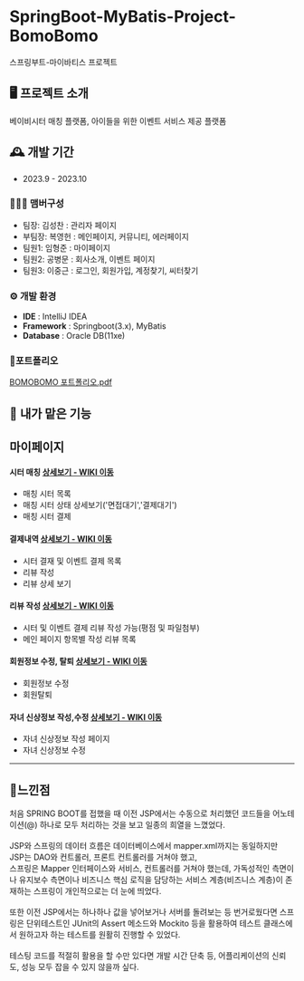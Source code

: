 # SpringBoot-MyBatis-Project-BomoBomo
스프링부트-마이바티스 프로젝트
<br>


## 🖥️ 프로젝트 소개
베이비시터 매칭 플랫폼, 아이들을 위한 이벤트 서비스 제공 플랫폼
<br>


## 🕰️ 개발 기간
* 2023.9 - 2023.10

### 🧑‍🤝‍🧑 맴버구성
 - 팀장: 김성찬 : 관리자 페이지
 - 부팀장: 복영헌 : 메인페이지, 커뮤니티, 에러페이지 
 - 팀원1: 임형준 : 마이페이지
 - 팀원2: 공병문 : 회사소개, 이벤트 페이지
 - 팀원3: 이중근 : 로그인, 회원가입, 계정찾기, 씨터찾기


### ⚙️ 개발 환경
- **IDE** : IntelliJ IDEA
- **Framework** : Springboot(3.x), MyBatis
- **Database** : Oracle DB(11xe)

### 📌포트폴리오 

[BOMOBOMO 포트폴리오.pdf](https://github.com/bokkaa/SpringBoot-BomoBomo/files/14415618/BOMOBOMO.pdf)

## 📌 내가 맡은 기능
### <h2>마이페이지</h2> 
#### 시터 매칭  <a href="https://github.com/HyeongJunIm/BomoBomo-Spring/wiki/%EB%B2%A0%EC%9D%B4%EB%B9%84%EC%8B%9C%ED%84%B0-%EB%A7%A4%EC%B9%AD-%EB%B0%8F-%EA%B2%B0%EC%A0%9C" >상세보기 - WIKI 이동</a>
   - 매칭 시터 목록 
   - 매칭 시터 상태 상세보기('면접대기','결제대기')
   - 매칭 시터 결제  
#### 결제내역 <a href="https://github.com/bokkaa/SpringBoot-BomoBomo/wiki/%EA%B3%B5%EC%A7%80%EC%82%AC%ED%95%AD-%EA%B2%8C%EC%8B%9C%ED%8C%90" >상세보기 - WIKI 이동</a>
- 시터 결재 및 이벤트 결제 목록  
- 리뷰 작성 
- 리뷰 상세 보기 

#### 리뷰 작성 <a href="https://github.com/bokkaa/SpringBoot-BomoBomo/wiki/%EB%8F%8C%EB%B4%84-%ED%9B%84%EA%B8%B0-%EA%B2%8C%EC%8B%9C%ED%8C%90" >상세보기 - WIKI 이동</a>
- 시터 및 이벤트 결제 리뷰 작성 가능(평점 및 파일첨부)
- 메인 페이지 항목별 작성 리뷰 목록

#### 회원정보 수정, 탈퇴 <a href="https://github.com/HyeongJunIm/BomoBomo-Spring/wiki/%ED%9A%8C%EC%9B%90%EC%A0%95%EB%B3%B4-%EC%88%98%EC%A0%95-%EB%B0%8F-%ED%9A%8C%EC%9B%90-%ED%83%88%ED%87%B4" >상세보기 - WIKI 이동</a>
- 회원정보 수정
- 회원탈퇴 
#### 자녀 신상정보 작성,수정 <a href="https://github.com/HyeongJunIm/BomoBomo-Spring/wiki/%EC%9C%A0%EC%A0%80-%EC%9E%90%EB%85%80%EC%8B%A0%EC%83%81%EC%A0%95%EB%B3%B4-%EC%9E%91%EC%84%B1-%EB%B0%8F-%EC%88%98%EC%A0%95" >상세보기 - WIKI 이동</a>
- 자녀 신상정보 작성 페이지
- 자녀 신상정보 수정 



<hr>

## 📌느낀점

처음 SPRING BOOT를 접했을 때 이전 JSP에서는 수동으로 처리했던 코드들을 어노테이션(@) 하나로 모두 처리하는 것을 보고 일종의 희열을 느꼈었다. <br><br>
JSP와 스프링의 데이터 흐름은 데이터베이스에서 mapper.xml까지는 동일하지만 JSP는 DAO와 컨트롤러, 프론트 컨트롤러를 거쳐야 했고, <br> 스프링은 Mapper 인터페이스와 서비스, 컨트롤러를 거쳐야 했는데, 가독성적인 측면이나 유지보수 측면이나 비즈니스 핵심 로직을 담당하는 서비스 계층(비즈니스 계층)이 존재하는 스프링이 개인적으로는 더 눈에 띄었다.<br><br>
또한 이전 JSP에서는 하나하나 값을 넣어보거나 서버를 돌려보는 등 번거로웠다면 스프링은 단위테스트인 JUnit의 Assert 메소드와 Mockito 등을 활용하여 테스트 클래스에서 원하고자 하는 테스트를 원활히 진행할 수 있었다. <br><br>
테스팅 코드를 적절히 활용을 할 수만 있다면 개발 시간 단축 등, 어플리케이션의 신뢰도, 성능 모두 잡을 수 있지 않을까 싶다.
